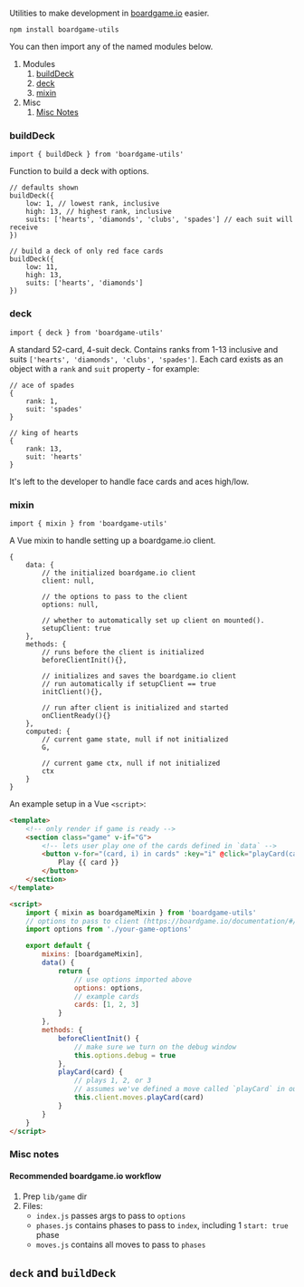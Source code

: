 Utilities to make development in [boardgame.io](https://boardgame.io/) easier.

`npm install boardgame-utils`

You can then import any of the named modules below.

1. Modules
    1. [buildDeck](#buildDeck)
    1. [deck](#deck)
    1. [mixin](#mixin)
1. Misc
    1. [Misc Notes](#misc-notes)

### buildDeck

`import { buildDeck } from 'boardgame-utils'`

Function to build a deck with options.

```
// defaults shown
buildDeck({
    low: 1, // lowest rank, inclusive
    high: 13, // highest rank, inclusive
    suits: ['hearts', 'diamonds', 'clubs', 'spades'] // each suit will receive
})

// build a deck of only red face cards
buildDeck({
    low: 11,
    high: 13,
    suits: ['hearts', 'diamonds']
})
```

### deck

`import { deck } from 'boardgame-utils'`

A standard 52-card, 4-suit deck. Contains ranks from 1-13 inclusive and suits `['hearts', 'diamonds', 'clubs', 'spades']`. Each card exists as an object with a `rank` and `suit` property - for example:

```
// ace of spades
{
    rank: 1,
    suit: 'spades'
}

// king of hearts
{
    rank: 13,
    suit: 'hearts'
}
```

It's left to the developer to handle face cards and aces high/low.

### mixin

`import { mixin } from 'boardgame-utils'`

A Vue mixin to handle setting up a boardgame.io client.

```
{
    data: {
        // the initialized boardgame.io client
        client: null,

        // the options to pass to the client
        options: null,

        // whether to automatically set up client on mounted().
        setupClient: true
    },
    methods: {
        // runs before the client is initialized
        beforeClientInit(){},

        // initializes and saves the boardgame.io client
        // run automatically if setupClient == true
        initClient(){},

        // run after client is initialized and started
        onClientReady(){}
    },
    computed: {
        // current game state, null if not initialized
        G,

        // current game ctx, null if not initialized
        ctx
    }
}
```

An example setup in a Vue `<script>`:

```html
<template>
    <!-- only render if game is ready -->
    <section class="game" v-if="G">
        <!-- lets user play one of the cards defined in `data` -->
        <button v-for="(card, i) in cards" :key="i" @click="playCard(card)">
            Play {{ card }}
        </button>
    </section>
</template>

<script>
    import { mixin as boardgameMixin } from 'boardgame-utils'
    // options to pass to client (https://boardgame.io/documentation/#/api/Client?id=usage)
    import options from './your-game-options'

    export default {
        mixins: [boardgameMixin],
        data() {
            return {
                // use options imported above
                options: options,
                // example cards
                cards: [1, 2, 3]
            }
        },
        methods: {
            beforeClientInit() {
                // make sure we turn on the debug window
                this.options.debug = true
            },
            playCard(card) {
                // plays 1, 2, or 3
                // assumes we've defined a move called `playCard` in our game (https://boardgame.io/documentation/#/README?id=moves)
                this.client.moves.playCard(card)
            }
        }
    }
</script>
```

### Misc notes

#### Recommended boardgame.io workflow

1. Prep `lib/game` dir
1. Files:
    - `index.js` passes args to pass to `options`
    - `phases.js` contains phases to pass to `index`, including 1 `start: true` phase
    - `moves.js` contains all moves to pass to `phases`

## `deck` and `buildDeck`
